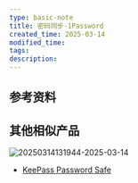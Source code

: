 ```yaml
---
type: basic-note
title: 密码同步-1Password
created_time: 2025-03-14
modified_time: 
tags:
description:
---
```



## 参考资料

## 其他相似产品

![20250314131944-2025-03-14](https://assets-1302294329.cos.ap-shanghai.myqcloud.com/2025/md/20250314131944-2025-03-14.png)

- [KeePass Password Safe](https://keepass.info/)
